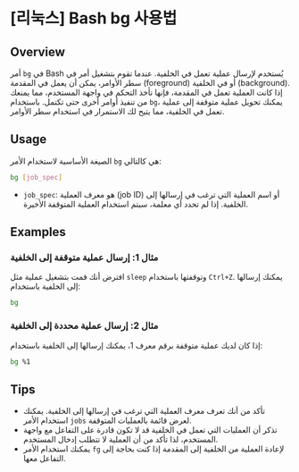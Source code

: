 # [리눅스] Bash bg 사용법

## Overview
أمر `bg` في Bash يُستخدم لإرسال عملية تعمل في الخلفية. عندما تقوم بتشغيل أمر في سطر الأوامر، يمكن أن يعمل في المقدمة (foreground) أو في الخلفية (background). إذا كانت العملية تعمل في المقدمة، فإنها تأخذ التحكم في واجهة المستخدم، مما يمنعك من تنفيذ أوامر أخرى حتى تكتمل. باستخدام `bg`، يمكنك تحويل عملية متوقفة إلى عملية تعمل في الخلفية، مما يتيح لك الاستمرار في استخدام سطر الأوامر.

## Usage
الصيغة الأساسية لاستخدام الأمر `bg` هي كالتالي:

```bash
bg [job_spec]
```

- `job_spec`: هو معرف العملية (job ID) أو اسم العملية التي ترغب في إرسالها إلى الخلفية. إذا لم تحدد أي معلمة، سيتم استخدام العملية المتوقفة الأخيرة.

## Examples
### مثال 1: إرسال عملية متوقفة إلى الخلفية
افترض أنك قمت بتشغيل عملية مثل `sleep` وتوقفتها باستخدام `Ctrl+Z`. يمكنك إرسالها إلى الخلفية باستخدام:

```bash
bg
```

### مثال 2: إرسال عملية محددة إلى الخلفية
إذا كان لديك عملية متوقفة برقم معرف 1، يمكنك إرسالها إلى الخلفية باستخدام:

```bash
bg %1
```

## Tips
- تأكد من أنك تعرف معرف العملية التي ترغب في إرسالها إلى الخلفية. يمكنك استخدام الأمر `jobs` لعرض قائمة بالعمليات المتوقفة.
- تذكر أن العمليات التي تعمل في الخلفية قد لا تكون قادرة على التفاعل مع واجهة المستخدم، لذا تأكد من أن العملية لا تتطلب إدخال المستخدم.
- يمكنك استخدام الأمر `fg` لإعادة العملية من الخلفية إلى المقدمة إذا كنت بحاجة إلى التفاعل معها.